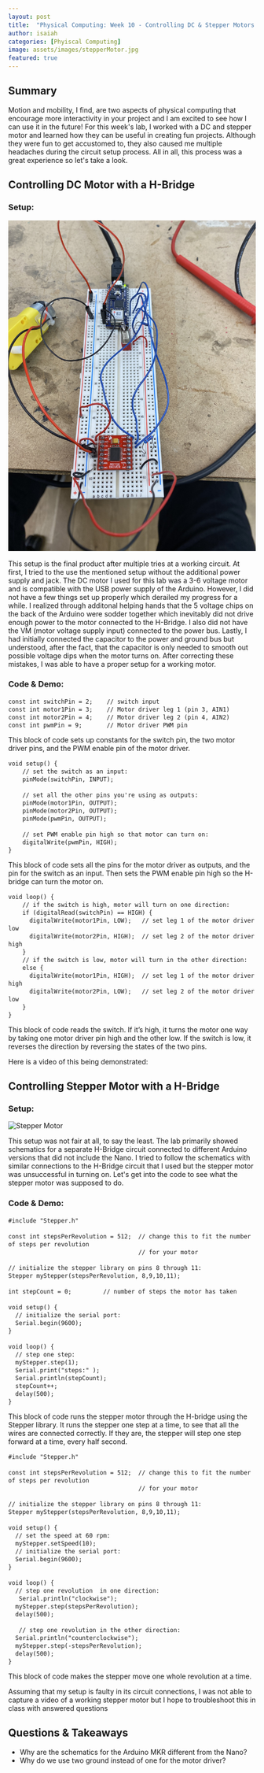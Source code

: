 ```yaml
---
layout: post
title:  "Physical Computing: Week 10 - Controlling DC & Stepper Motors with a H-Bridge"
author: isaiah
categories: [Phyiscal Computing]
image: assets/images/stepperMotor.jpg
featured: true
---
```


## Summary
Motion and mobility, I find, are two aspects of physical computing that encourage more interactivity in your project and I am excited to see how I can use it in the future! For this week's lab, I worked with a DC and stepper motor and learned how they can be useful in creating fun projects. Although they were fun to get accustomed to, they also caused me multiple headaches during the circuit setup process. All in all, this process was a great experience so let's take a look.


## Controlling DC Motor with a H-Bridge

### Setup: 

![DC Motor](/assets/images/IMG_2465.JPG "Setup")

This setup is the final product after multiple tries at a working circuit. At first, I tried to the use the mentioned setup without the additional power supply and jack. The DC motor I used for this lab was a 3-6 voltage motor and is compatible with the USB power supply of the Arduino. However, I did not have a few things set up properly which derailed my progress for a while. I realized through additonal helping hands that the 5 voltage chips on the back of the Arduino were sodder together which inevitably did not drive enough power to the motor connected to the H-Bridge. I also did not have the VM (motor voltage supply input) connected to the power bus. Lastly, I had initially connected the capacitor to the power and ground bus but understood, after the fact, that the capacitor is only needed to smooth out possible voltage dips when the motor turns on. After correcting these mistakes, I was able to have a proper setup for a working motor.

### Code & Demo:

```
const int switchPin = 2;    // switch input
const int motor1Pin = 3;    // Motor driver leg 1 (pin 3, AIN1)
const int motor2Pin = 4;    // Motor driver leg 2 (pin 4, AIN2)
const int pwmPin = 9;       // Motor driver PWM pin
```
This block of code sets up constants for the switch pin, the two motor driver pins, and the PWM enable pin of the motor driver. 

```
void setup() {
    // set the switch as an input:
    pinMode(switchPin, INPUT); 
 
    // set all the other pins you're using as outputs:
    pinMode(motor1Pin, OUTPUT);
    pinMode(motor2Pin, OUTPUT);
    pinMode(pwmPin, OUTPUT);
 
    // set PWM enable pin high so that motor can turn on:
    digitalWrite(pwmPin, HIGH);
}
```
This block of code sets all the pins for the motor driver as outputs, and the pin for the switch as an input. Then sets the PWM enable pin high so the H-bridge can turn the motor on.

```
void loop() {
    // if the switch is high, motor will turn on one direction:
    if (digitalRead(switchPin) == HIGH) {
      digitalWrite(motor1Pin, LOW);   // set leg 1 of the motor driver low
      digitalWrite(motor2Pin, HIGH);  // set leg 2 of the motor driver high
    }
    // if the switch is low, motor will turn in the other direction:
    else {
      digitalWrite(motor1Pin, HIGH);  // set leg 1 of the motor driver high
      digitalWrite(motor2Pin, LOW);   // set leg 2 of the motor driver low
    }
}
```
This  block of code reads the switch. If it’s high, it turns the motor one way by taking one motor driver pin high and the other low. If the switch is low, it reverses the direction by reversing the states of the two pins.

Here is a video of this being demonstrated:

[comment]: <> (Video here)


## Controlling Stepper Motor with a H-Bridge

### Setup:
![Stepper Motor](/assets/images/IMG_2468.JPG "Setup")

This setup was not fair at all, to say the least. The lab primarily showed schematics for a separate H-Bridge circuit connected to different Arduino versions that did not include the Nano. I tried to follow the schematics with similar connections to the H-Bridge circuit that I used but the stepper motor was unsuccessful in turning on. Let's get into the code to see what the stepper motor was supposed to do.

### Code & Demo:

```
#include "Stepper.h"
 
const int stepsPerRevolution = 512;  // change this to fit the number of steps per revolution
                                     // for your motor
 
// initialize the stepper library on pins 8 through 11:
Stepper myStepper(stepsPerRevolution, 8,9,10,11);            
 
int stepCount = 0;         // number of steps the motor has taken
 
void setup() {
  // initialize the serial port:
  Serial.begin(9600);
}
 
void loop() {
  // step one step:
  myStepper.step(1);
  Serial.print("steps:" );
  Serial.println(stepCount);
  stepCount++;
  delay(500);
}
```
This block of code runs the stepper motor through the H-bridge using the Stepper library. It runs the stepper one step at a time, to see that all the wires are connected correctly. If they are, the stepper will step one step forward at a time, every half second.

```
#include "Stepper.h"
 
const int stepsPerRevolution = 512;  // change this to fit the number of steps per revolution
                                     // for your motor
 
// initialize the stepper library on pins 8 through 11:
Stepper myStepper(stepsPerRevolution, 8,9,10,11);            
 
void setup() {
  // set the speed at 60 rpm:
  myStepper.setSpeed(10);
  // initialize the serial port:
  Serial.begin(9600);
}
 
void loop() {
  // step one revolution  in one direction:
   Serial.println("clockwise");
  myStepper.step(stepsPerRevolution);
  delay(500);
 
   // step one revolution in the other direction:
  Serial.println("counterclockwise");
  myStepper.step(-stepsPerRevolution);
  delay(500);
}
```
This block of code makes the stepper move one whole revolution at a time.

Assuming that my setup is faulty in its circuit connections, I was not able to capture a video of a working stepper motor but I hope to troubleshoot this in class with answered questions


## Questions & Takeaways
* Why are the schematics for the Arduino MKR different from the Nano? 
* Why do we use two ground instead of one for the motor driver?

